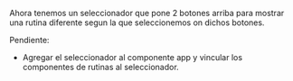 Ahora tenemos un seleccionador que pone 2 botones arriba para mostrar una rutina diferente segun la que seleccionemos on dichos botones.

Pendiente:
 * Agregar el seleccionador al componente app y vincular los componentes de rutinas al seleccionador.
